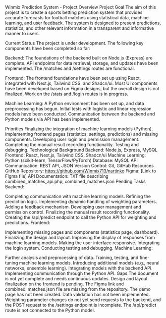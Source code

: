 Winmix Prediction System - Project Overview
Project Goal
The aim of this project is to create a sports betting prediction system that provides accurate forecasts for football matches using statistical data, machine learning, and user feedback. The system is designed to present predictions, statistics, and other relevant information in a transparent and informative manner to users.

Current Status
The project is under development. The following key components have been completed so far:

Backend:
The foundations of the backend built on Node.js (Express) are complete. API endpoints for data retrieval, storage, and updates have been implemented. The /matches and /settings routes are functional.

Frontend:
The frontend foundations have been set up using React, integrated with Next.js, Tailwind CSS, and Shadcn/ui. Most UI components have been developed based on Figma designs, but the overall design is not finalized. Work on the /stats and /login routes is in progress.

Machine Learning:
A Python environment has been set up, and data preprocessing has begun. Initial tests with logistic and linear regression models have been conducted. Communication between the backend and Python models via API has been implemented.

Priorities
Finalizing the integration of machine learning models (Python).
Implementing frontend pages (statistics, settings, predictions) and missing components.
Developing user login and permission management.
Completing the manual result recording functionality.
Testing and debugging.
Technological Background
Backend: Node.js, Express, MySQL
Frontend: React, Next.js, Tailwind CSS, Shadcn/ui
Machine Learning: Python (scikit-learn, TensorFlow/PyTorch)
Database: MySQL
API Communication: REST API, JSON
Version Control: Git, GitHub
Resources
GitHub Repository: https://github.com/Winmix713/nartinko
Figma: [Link to Figma file]
API Documentation: TXT file describing combined_matches_api.php, combined_matches.json
Pending Tasks
Backend:

Completing communication with machine learning models.
Refining the prediction logic.
Implementing dynamic handling of weighting parameters.
Adding a feedback mechanism.
Developing user management and permission control.
Finalizing the manual result recording functionality.
Creating the /api/predict endpoint to call the Python API for weighting and predictions.
Frontend:

Implementing missing pages and components (statistics page, dashboard).
Finalizing the design and layout.
Improving the display of responses from machine learning models.
Making the user interface responsive.
Integrating the login system.
Conducting testing and debugging.
Machine Learning:

Further analysis and preprocessing of data.
Training, testing, and fine-tuning machine learning models.
Introducing additional models (e.g., neural networks, ensemble learning).
Integrating models with the backend API.
Implementing communication through the Python API.
Gaps
The document is not yet complete and needs continuous updates.
Design and layout finalization on the frontend is pending.
The Figma link and combined_matches.json file are missing from the repository.
The demo page has not been created.
Data validation has not been implemented.
Weighting parameter changes do not yet send requests to the backend, and the POST request to the /settings endpoint is incomplete.
The /api/predict route is not connected to the Python model.
